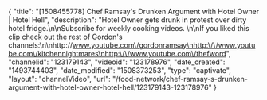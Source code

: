 {
    "title": "[1508455778] Chef Ramsay's Drunken Argument with Hotel Owner | Hotel Hell",
    "description": "Hotel Owner gets drunk in protest over dirty hotel fridge.\n\nSubscribe for weekly cooking videos. \n\nIf you liked this clip check out the rest of Gordon's channels:\n\nhttp:\/\/www.youtube.com\/gordonramsay\nhttp:\/\/www.youtube.com\/kitchennightmares\nhttp:\/\/www.youtube.com\/thefword",
    "channelid": "123179143",
    "videoid": "123178976",
    "date_created": "1493744403",
    "date_modified": "1508373253",
    "type": "captivate",
    "layout": "channelVideo",
    "url": "\/food-network\/chef-ramsay-s-drunken-argument-with-hotel-owner-hotel-hell\/123179143-123178976"
}